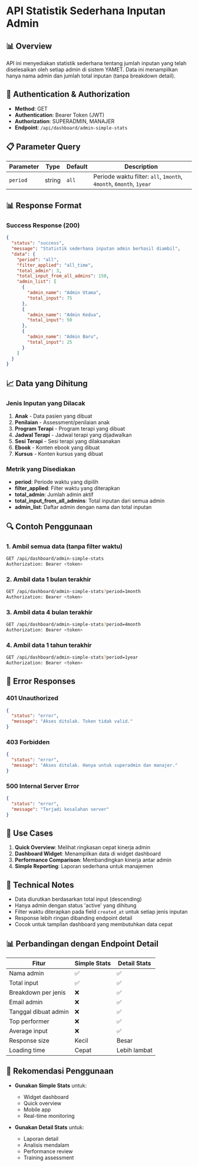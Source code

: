 # API Statistik Sederhana Inputan Admin

## 📊 Overview

API ini menyediakan statistik sederhana tentang jumlah inputan yang telah diselesaikan oleh setiap admin di sistem YAMET. Data ini menampilkan hanya nama admin dan jumlah total inputan (tanpa breakdown detail).

## 🔐 Authentication & Authorization

- **Method**: GET
- **Authentication**: Bearer Token (JWT)
- **Authorization**: SUPERADMIN, MANAJER
- **Endpoint**: `/api/dashboard/admin-simple-stats`

## 📋 Parameter Query

| Parameter | Type | Default | Description |
|-----------|------|---------|-------------|
| `period` | string | `all` | Periode waktu filter: `all`, `1month`, `4month`, `6month`, `1year` |

## 📊 Response Format

### Success Response (200)

```json
{
  "status": "success",
  "message": "Statistik sederhana inputan admin berhasil diambil",
  "data": {
    "period": "all",
    "filter_applied": "all_time",
    "total_admin": 3,
    "total_input_from_all_admins": 150,
    "admin_list": [
      {
        "admin_name": "Admin Utama",
        "total_input": 75
      },
      {
        "admin_name": "Admin Kedua",
        "total_input": 50
      },
      {
        "admin_name": "Admin Baru",
        "total_input": 25
      }
    ]
  }
}
```

## 📈 Data yang Dihitung

### Jenis Inputan yang Dilacak

1. **Anak** - Data pasien yang dibuat
2. **Penilaian** - Assessment/penilaian anak
3. **Program Terapi** - Program terapi yang dibuat
4. **Jadwal Terapi** - Jadwal terapi yang dijadwalkan
5. **Sesi Terapi** - Sesi terapi yang dilaksanakan
6. **Ebook** - Konten ebook yang dibuat
7. **Kursus** - Konten kursus yang dibuat

### Metrik yang Disediakan

- **period**: Periode waktu yang dipilih
- **filter_applied**: Filter waktu yang diterapkan
- **total_admin**: Jumlah admin aktif
- **total_input_from_all_admins**: Total inputan dari semua admin
- **admin_list**: Daftar admin dengan nama dan total inputan

## 🔍 Contoh Penggunaan

### 1. Ambil semua data (tanpa filter waktu)
```bash
GET /api/dashboard/admin-simple-stats
Authorization: Bearer <token>
```

### 2. Ambil data 1 bulan terakhir
```bash
GET /api/dashboard/admin-simple-stats?period=1month
Authorization: Bearer <token>
```

### 3. Ambil data 4 bulan terakhir
```bash
GET /api/dashboard/admin-simple-stats?period=4month
Authorization: Bearer <token>
```

### 4. Ambil data 1 tahun terakhir
```bash
GET /api/dashboard/admin-simple-stats?period=1year
Authorization: Bearer <token>
```

## 🚨 Error Responses

### 401 Unauthorized
```json
{
  "status": "error",
  "message": "Akses ditolak. Token tidak valid."
}
```

### 403 Forbidden
```json
{
  "status": "error",
  "message": "Akses ditolak. Hanya untuk superadmin dan manajer."
}
```

### 500 Internal Server Error
```json
{
  "status": "error",
  "message": "Terjadi kesalahan server"
}
```

## 🎯 Use Cases

1. **Quick Overview**: Melihat ringkasan cepat kinerja admin
2. **Dashboard Widget**: Menampilkan data di widget dashboard
3. **Performance Comparison**: Membandingkan kinerja antar admin
4. **Simple Reporting**: Laporan sederhana untuk manajemen

## 🔧 Technical Notes

- Data diurutkan berdasarkan total input (descending)
- Hanya admin dengan status 'active' yang dihitung
- Filter waktu diterapkan pada field `created_at` untuk setiap jenis inputan
- Response lebih ringan dibanding endpoint detail
- Cocok untuk tampilan dashboard yang membutuhkan data cepat

## 📊 Perbandingan dengan Endpoint Detail

| Fitur | Simple Stats | Detail Stats |
|-------|--------------|--------------|
| Nama admin | ✅ | ✅ |
| Total input | ✅ | ✅ |
| Breakdown per jenis | ❌ | ✅ |
| Email admin | ❌ | ✅ |
| Tanggal dibuat admin | ❌ | ✅ |
| Top performer | ❌ | ✅ |
| Average input | ❌ | ✅ |
| Response size | Kecil | Besar |
| Loading time | Cepat | Lebih lambat |

## 🚀 Rekomendasi Penggunaan

- **Gunakan Simple Stats** untuk:
  - Widget dashboard
  - Quick overview
  - Mobile app
  - Real-time monitoring

- **Gunakan Detail Stats** untuk:
  - Laporan detail
  - Analisis mendalam
  - Performance review
  - Training assessment 